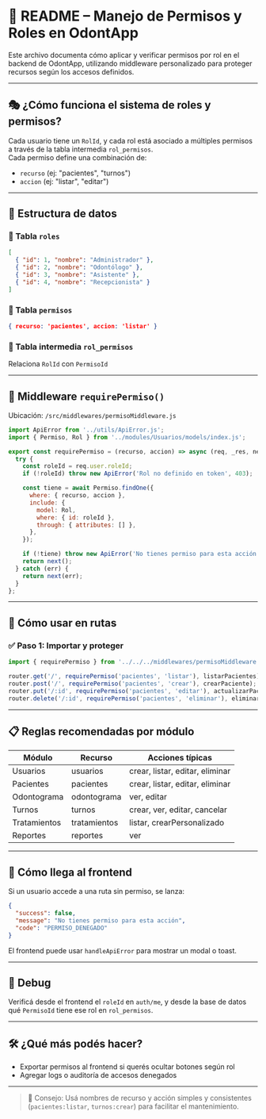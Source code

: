 # 🔐 README – Manejo de Permisos y Roles en OdontApp

Este archivo documenta cómo aplicar y verificar permisos por rol en el backend de OdontApp, utilizando middleware personalizado para proteger recursos según los accesos definidos.

---

## 🎭 ¿Cómo funciona el sistema de roles y permisos?

Cada usuario tiene un `RolId`, y cada rol está asociado a múltiples permisos a través de la tabla intermedia `rol_permisos`.  
Cada permiso define una combinación de:

- `recurso` (ej: "pacientes", "turnos")
- `accion` (ej: "listar", "editar")

---

## 🧱 Estructura de datos

### 📌 Tabla `roles`

```json
[
  { "id": 1, "nombre": "Administrador" },
  { "id": 2, "nombre": "Odontólogo" },
  { "id": 3, "nombre": "Asistente" },
  { "id": 4, "nombre": "Recepcionista" }
]
```

### 📌 Tabla `permisos`

```json
{ recurso: 'pacientes', accion: 'listar' }
```

### 📌 Tabla intermedia `rol_permisos`

Relaciona `RolId` con `PermisoId`

---

## 🧩 Middleware `requirePermiso()`

Ubicación: `/src/middlewares/permisoMiddleware.js`

```js
import ApiError from '../utils/ApiError.js';
import { Permiso, Rol } from '../modules/Usuarios/models/index.js';

export const requirePermiso = (recurso, accion) => async (req, _res, next) => {
  try {
    const roleId = req.user.roleId;
    if (!roleId) throw new ApiError('Rol no definido en token', 403);

    const tiene = await Permiso.findOne({
      where: { recurso, accion },
      include: {
        model: Rol,
        where: { id: roleId },
        through: { attributes: [] },
      },
    });

    if (!tiene) throw new ApiError('No tienes permiso para esta acción', 403, null, 'PERMISO_DENEGADO');
    return next();
  } catch (err) {
    return next(err);
  }
};
```

---

## 🔐 Cómo usar en rutas

### ✅ Paso 1: Importar y proteger

```js
import { requirePermiso } from '../../../middlewares/permisoMiddleware.js';

router.get('/', requirePermiso('pacientes', 'listar'), listarPacientes);
router.post('/', requirePermiso('pacientes', 'crear'), crearPaciente);
router.put('/:id', requirePermiso('pacientes', 'editar'), actualizarPaciente);
router.delete('/:id', requirePermiso('pacientes', 'eliminar'), eliminarPaciente);
```

---

## 📋 Reglas recomendadas por módulo

| Módulo       | Recurso        | Acciones típicas                |
|--------------|----------------|----------------------------------|
| Usuarios     | usuarios       | crear, listar, editar, eliminar |
| Pacientes    | pacientes      | crear, listar, editar, eliminar |
| Odontograma  | odontograma    | ver, editar                     |
| Turnos       | turnos         | crear, ver, editar, cancelar    |
| Tratamientos | tratamientos   | listar, crearPersonalizado      |
| Reportes     | reportes       | ver                             |

---

## 🎯 Cómo llega al frontend

Si un usuario accede a una ruta sin permiso, se lanza:

```json
{
  "success": false,
  "message": "No tienes permiso para esta acción",
  "code": "PERMISO_DENEGADO"
}
```

El frontend puede usar `handleApiError` para mostrar un modal o toast.

---

## 🧪 Debug

Verificá desde el frontend el `roleId` en `auth/me`, y desde la base de datos qué `PermisoId` tiene ese rol en `rol_permisos`.

---

## 🛠 ¿Qué más podés hacer?

- Exportar permisos al frontend si querés ocultar botones según rol
- Agregar logs o auditoría de accesos denegados

---

> 🧠 Consejo: Usá nombres de recurso y acción simples y consistentes (`pacientes:listar`, `turnos:crear`) para facilitar el mantenimiento.
